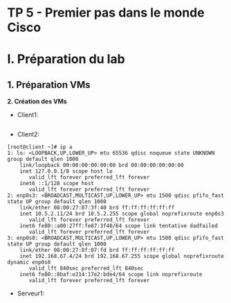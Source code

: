 # TP 5 - Premier pas dans le monde Cisco
# I. Préparation du lab
## 1. Préparation VMs
**2. Création des VMs**
* Client1:
```

```
* Client2:
```
[root@client ~]# ip a
1: lo: <LOOPBACK,UP,LOWER_UP> mtu 65536 qdisc noqueue state UNKNOWN group default qlen 1000
    link/loopback 00:00:00:00:00:00 brd 00:00:00:00:00:00
    inet 127.0.0.1/8 scope host lo
       valid_lft forever preferred_lft forever
    inet6 ::1/128 scope host
       valid_lft forever preferred_lft forever
2: enp0s3: <BROADCAST,MULTICAST,UP,LOWER_UP> mtu 1500 qdisc pfifo_fast state UP group default qlen 1000
    link/ether 08:00:27:87:3f:40 brd ff:ff:ff:ff:ff:ff
    inet 10.5.2.11/24 brd 10.5.2.255 scope global noprefixroute enp0s3
       valid_lft forever preferred_lft forever
    inet6 fe80::a00:27ff:fe87:3f40/64 scope link tentative dadfailed
       valid_lft forever preferred_lft forever
3: enp0s8: <BROADCAST,MULTICAST,UP,LOWER_UP> mtu 1500 qdisc pfifo_fast state UP group default qlen 1000
    link/ether 08:00:27:8f:07:fd brd ff:ff:ff:ff:ff:ff
    inet 192.168.67.4/24 brd 192.168.67.255 scope global noprefixroute dynamic enp0s8
       valid_lft 840sec preferred_lft 840sec
    inet6 fe80::8baf:e214:17e2:bde4/64 scope link noprefixroute
       valid_lft forever preferred_lft forever
```
* Serveur1:
```

```


<!--stackedit_data:
eyJoaXN0b3J5IjpbOTU0MTk4NDE1LDczMDk5ODExNl19
-->